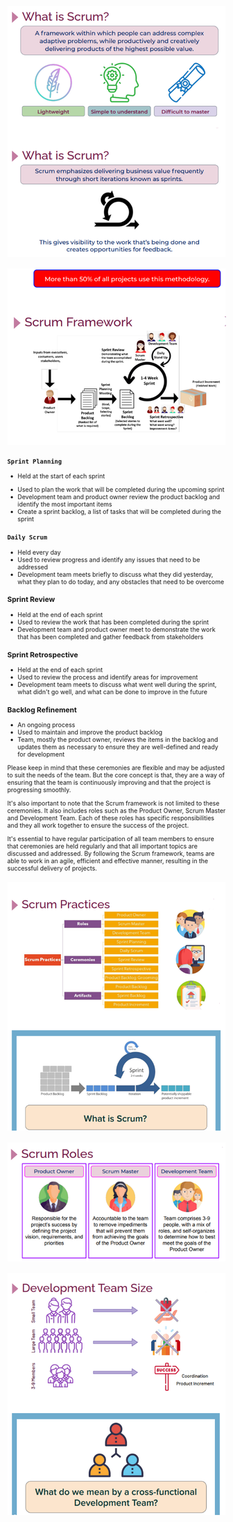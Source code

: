 ### ![What is Scrum?](https://github.com/ThrilledBerryTeam/insights/blob/5c85cc50fdf649d2d73dfbc88fe8a6ef3a4aa7f3/SULEYMAN/WhatisScrum.PNG)

### ![Scrum Framework](https://github.com/ThrilledBerryTeam/insights/blob/94cfcc958f7e386929ca22cf2f9ad3a8e52d2f77/SULEYMAN/Scrum-Framework.PNG)

### ``Sprint Planning``

- Held at the start of each sprint
* Used to plan the work that will be completed during the upcoming sprint
* Development team and product owner review the product backlog and identify the most important items
* Create a sprint backlog, a list of tasks that will be completed during the sprint

### ``Daily Scrum``

* Held every day
* Used to review progress and identify any issues that need to be addressed
* Development team meets briefly to discuss what they did yesterday, what they plan to do today, and any obstacles that need to be overcome

### Sprint Review

* Held at the end of each sprint
* Used to review the work that has been completed during the sprint
* Development team and product owner meet to demonstrate the work that has been completed and gather feedback from stakeholders

### Sprint Retrospective

* Held at the end of each sprint
* Used to review the process and identify areas for improvement
* Development team meets to discuss what went well during the sprint, what didn't go well, and what can be done to improve in the future

### Backlog Refinement

* An ongoing process
* Used to maintain and improve the product backlog
* Team, mostly the product owner, reviews the items in the backlog and updates them as necessary to ensure they are well-defined and ready for development

Please keep in mind that these ceremonies are flexible and may be adjusted to suit the needs of the team. But the core concept is that,
they are a way of ensuring that the team is continuously improving and that the project is progressing smoothly.

It's also important to note that the Scrum framework is not limited to these ceremonies. It also includes roles such as the Product Owner, Scrum Master and Development Team. Each of these roles has specific responsibilities and they all work together to ensure the success of the project.

It's essential to have regular participation of all team members to ensure that ceremonies are held regularly and that all important topics are discussed and addressed. By following the Scrum framework, teams are able to work in an agile, efficient and effective manner, resulting in the successful delivery of projects.


### ![Scrum Practices?](https://github.com/ThrilledBerryTeam/insights/blob/538e431696d5af84550b8d145d4309f8f2ec517c/SULEYMAN/ScrumPractices.PNG)

### ![Scrum Roles?](https://github.com/ThrilledBerryTeam/insights/blob/538e431696d5af84550b8d145d4309f8f2ec517c/SULEYMAN/ScrumRoles.PNG)


### ![What about Team Size?](https://github.com/ThrilledBerryTeam/insights/blob/538e431696d5af84550b8d145d4309f8f2ec517c/SULEYMAN/Size.PNG)

